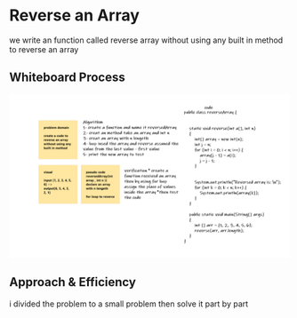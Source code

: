 # Reverse an Array

we write an function called reverse array without using any built in method to reverse an array

## Whiteboard Process

![Reverse](cc1Final.PNG)

## Approach & Efficiency

 i divided the problem to a small problem then solve it part by part